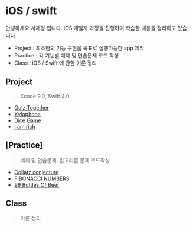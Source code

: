 # iOS / swift
안녕하세요 서재형 입니다.
iOS 개발자 과정을 진행하며 학습한 내용을 정리하고 있습니다.
- Project : 최소한의 기능 구현을 목표로 실행가능한 app 제작
- Practice : 각 기능별 예제 및 연습문제 코드 작성
- Class : iOS / Swift 에 관한 이론 정리

## Project
> Xcode 9.0, Swift 4.0

- [Quiz Together][quiz]
- [Xylophone][xylophone]
- [Dice Game][dicee]
- [i am rich][iamrich]



## [Practice]
> 예제 및 연습문제, 알고리즘 문제 코드작성
- [Collatz conjecture][collatz]
- [FIBONACCI NUMBERS][fibonacci]
- [99 Bottles Of Beer][99bottles]


## Class
> 이론 정리

[quiz]: /Project/Quiz_Together/
[collatz]: /Practice/Collatz-conjecture.md
[xylophone]: /Project/Xylophone/
[iamrich]: /Project/I_Am_Rich/
[dicee]: /Project/Dice_Game/
[99bottles]: /Practice/99-Bottles-Of-Beer.md
[fibonacci]: /Practice/FIBONACCI-NUMBERS.md
